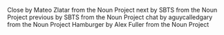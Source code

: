 Close by Mateo Zlatar from the Noun Project
next by SBTS from the Noun Project
previous by SBTS from the Noun Project
chat by aguycalledgary from the Noun Project
Hamburger by Alex Fuller from the Noun Project
